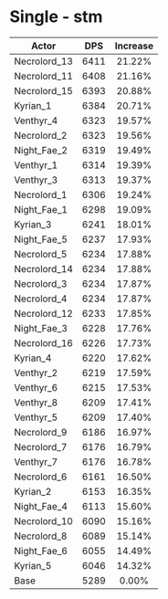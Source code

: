 # Single - stm
| Actor | DPS | Increase |
|---|:---:|:---:|
|Necrolord_13|6411|21.22%|
|Necrolord_11|6408|21.16%|
|Necrolord_15|6393|20.88%|
|Kyrian_1|6384|20.71%|
|Venthyr_4|6323|19.57%|
|Necrolord_2|6323|19.56%|
|Night_Fae_2|6319|19.49%|
|Venthyr_1|6314|19.39%|
|Venthyr_3|6313|19.37%|
|Necrolord_1|6306|19.24%|
|Night_Fae_1|6298|19.09%|
|Kyrian_3|6241|18.01%|
|Night_Fae_5|6237|17.93%|
|Necrolord_5|6234|17.88%|
|Necrolord_14|6234|17.88%|
|Necrolord_3|6234|17.87%|
|Necrolord_4|6234|17.87%|
|Necrolord_12|6233|17.85%|
|Night_Fae_3|6228|17.76%|
|Necrolord_16|6226|17.73%|
|Kyrian_4|6220|17.62%|
|Venthyr_2|6219|17.59%|
|Venthyr_6|6215|17.53%|
|Venthyr_8|6209|17.41%|
|Venthyr_5|6209|17.40%|
|Necrolord_9|6186|16.97%|
|Necrolord_7|6176|16.79%|
|Venthyr_7|6176|16.78%|
|Necrolord_6|6161|16.50%|
|Kyrian_2|6153|16.35%|
|Night_Fae_4|6113|15.60%|
|Necrolord_10|6090|15.16%|
|Necrolord_8|6089|15.14%|
|Night_Fae_6|6055|14.49%|
|Kyrian_5|6046|14.32%|
|Base|5289|0.00%|
